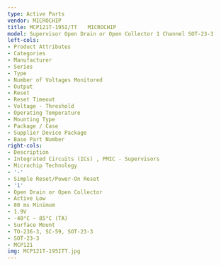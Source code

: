 ```yaml
---
type: Active Parts
vendor: MICROCHIP
title: MCP121T-195I/TT　　MICROCHIP
model: Supervisor Open Drain or Open Collector 1 Channel SOT-23-3
left-cols:
- Product Attributes
- Categories
- Manufacturer
- Series
- Type
- Number of Voltages Monitored
- Output
- Reset
- Reset Timeout
- Voltage - Threshold
- Operating Temperature
- Mounting Type
- Package / Case
- Supplier Device Package
- Base Part Number
right-cols:
- Description
- Integrated Circuits (ICs) , PMIC - Supervisors
- Microchip Technology
- '-'
- Simple Reset/Power-On Reset
- '1'
- Open Drain or Open Collector
- Active Low
- 80 ms Minimum
- 1.9V
- -40°C ~ 85°C (TA)
- Surface Mount
- TO-236-3, SC-59, SOT-23-3
- SOT-23-3
- MCP121
img: MCP121T-195ITT.jpg
---
```

